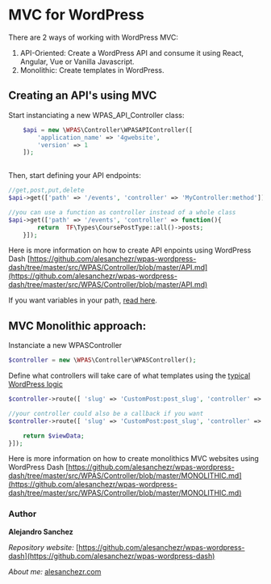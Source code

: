 # MVC for WordPress

There are 2 ways of working with WordPress MVC:
1. API-Oriented: Create a WordPress API and consume it using React, Angular, Vue or Vanilla Javascript.
2. Monolithic: Create templates in WordPress.

## Creating an API's using MVC

Start instanciating a new WPAS_API_Controller class:

```php
    $api = new \WPAS\Controller\WPASAPIController([
        'application_name' => '4gwebsite',
        'version' => 1
    ]);
    
```
Then, start defining your API endpoints:
```php
//get,post,put,delete
$api->get(['path' => '/events', 'controller' => 'MyController:method']);

//you can use a function as controller instead of a whole class
$api->get(['path' => '/events', 'controller' => function(){
        return  TF\Types\CoursePostType::all()->posts;
    }]);
```

Here is more information on how to create API enpoints using WordPress Dash
[https://github.com/alesanchezr/wpas-wordpress-dash/tree/master/src/WPAS/Controller/blob/master/API.md](https://github.com/alesanchezr/wpas-wordpress-dash/tree/master/src/WPAS/Controller/blob/master/API.md)

If you want variables in your path, [read here](https://developer.wordpress.org/rest-api/extending-the-rest-api/routes-and-endpoints/#path-variables).

## MVC Monolithic approach:

Instanciate a new WPASController
```php
$controller = new \WPAS\Controller\WPASController();
```
Define what controllers will take care of what templates using the [typical WordPress logic](https://developer.wordpress.org/themes/basics/template-files/)
```php
$controller->route([ 'slug' => 'CustomPost:post_slug', 'controller' => 'MyController:method']);

//your controller could also be a callback if you want
$controller->route([ 'slug' => 'CustomPost:post_slug', 'controller' => function(){

    return $viewData;
}]);
```

Here is more information on how to create monolithics MVC websites using WordPress Dash
[https://github.com/alesanchezr/wpas-wordpress-dash/tree/master/src/WPAS/Controller/blob/master/MONOLITHIC.md](https://github.com/alesanchezr/wpas-wordpress-dash/tree/master/src/WPAS/Controller/blob/master/MONOLITHIC.md)


### Author

**Alejandro Sanchez**

  *Repository website:* [https://github.com/alesanchezr/wpas-wordpress-dash](https://github.com/alesanchezr/wpas-wordpress-dash)
  
  *About me:* [alesanchezr.com](http://alesanchezr.com)
